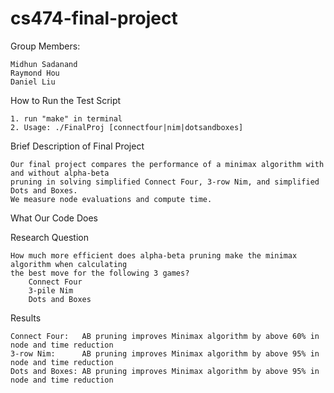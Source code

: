 # cs474-final-project
Group Members:

    Midhun Sadanand
    Raymond Hou
    Daniel Liu

How to Run the Test Script

    1. run "make" in terminal
    2. Usage: ./FinalProj [connectfour|nim|dotsandboxes]

Brief Description of Final Project

    Our final project compares the performance of a minimax algorithm with and without alpha-beta 
    pruning in solving simplified Connect Four, 3-row Nim, and simplified Dots and Boxes. 
    We measure node evaluations and compute time.

What Our Code Does


Research Question

    How much more efficient does alpha-beta pruning make the minimax algorithm when calculating 
    the best move for the following 3 games?
        Connect Four
        3-pile Nim
        Dots and Boxes

Results

    Connect Four:   AB pruning improves Minimax algorithm by above 60% in node and time reduction
    3-row Nim:      AB pruning improves Minimax algorithm by above 95% in node and time reduction
    Dots and Boxes: AB pruning improves Minimax algorithm by above 95% in node and time reduction
